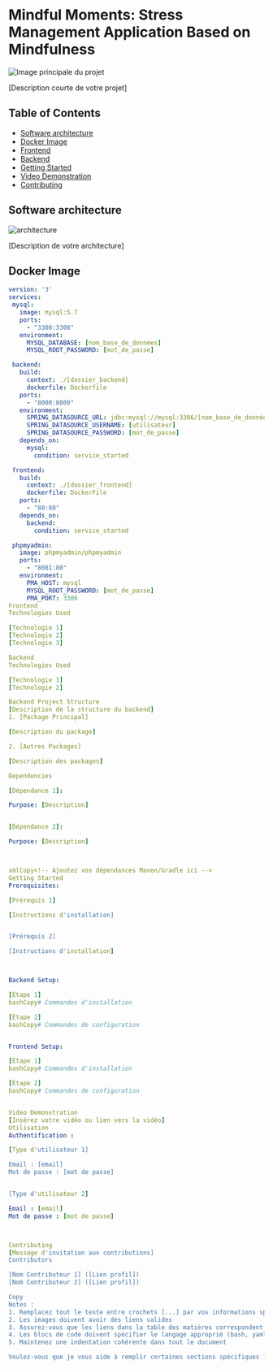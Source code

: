 # Mindful Moments: Stress Management Application Based on Mindfulness

![Image principale du projet](lien_vers_image)

[Description courte de votre projet]

## Table of Contents
- [Software architecture](#Software-architecture)
- [Docker Image](#Docker-Image)
- [Frontend](#frontend)
- [Backend](#backend)
- [Getting Started](#getting-started)
- [Video Demonstration](#Video-Demonstration)
- [Contributing](#contributing)

## Software architecture
![architecture](lien_vers_image_architecture)

[Description de votre architecture]

## Docker Image
```yaml
version: '3'
services:
 mysql:
   image: mysql:5.7
   ports:
     - "3308:3308"
   environment:
     MYSQL_DATABASE: [nom_base_de_données]
     MYSQL_ROOT_PASSWORD: [mot_de_passe]

 backend:
   build:
     context: ./[dossier_backend]
     dockerfile: Dockerfile
   ports:
     - "8000:8000"
   environment:
     SPRING_DATASOURCE_URL: jdbc:mysql://mysql:3306/[nom_base_de_données]
     SPRING_DATASOURCE_USERNAME: [utilisateur]
     SPRING_DATASOURCE_PASSWORD: [mot_de_passe]
   depends_on:
     mysql:
       condition: service_started

 frontend:
   build:
     context: ./[dossier_frontend]
     dockerfile: DockerFile
   ports:
     - "80:80"
   depends_on:
     backend:
       condition: service_started

 phpmyadmin:
   image: phpmyadmin/phpmyadmin
   ports:
     - "8081:80"
   environment:
     PMA_HOST: mysql
     MYSQL_ROOT_PASSWORD: [mot_de_passe]
     PMA_PORT: 3306
Frontend
Technologies Used

[Technologie 1]
[Technologie 2]
[Technologie 3]

Backend
Technologies Used

[Technologie 1]
[Technologie 2]

Backend Project Structure
[Description de la structure du backend]
1. [Package Principal]

[Description du package]

2. [Autres Packages]

[Description des packages]

Dependencies

[Dépendance 1]:

Purpose: [Description]


[Dépendance 2]:

Purpose: [Description]



xmlCopy<!-- Ajoutez vos dépendances Maven/Gradle ici -->
Getting Started
Prerequisites:

[Prérequis 1]

[Instructions d'installation]


[Prérequis 2]

[Instructions d'installation]



Backend Setup:

[Étape 1]
bashCopy# Commandes d'installation

[Étape 2]
bashCopy# Commandes de configuration


Frontend Setup:

[Étape 1]
bashCopy# Commandes d'installation

[Étape 2]
bashCopy# Commandes de configuration


Video Demonstration
[Insérez votre vidéo ou lien vers la vidéo]
Utilisation
Authentification :

[Type d'utilisateur 1]

Email : [email]
Mot de passe : [mot de passe]


[Type d'utilisateur 2]

Email : [email]
Mot de passe : [mot de passe]



Contributing
[Message d'invitation aux contributions]
Contributors

[Nom Contributeur 1] ([Lien profil])
[Nom Contributeur 2] ([Lien profil])

Copy
Notes :
1. Remplacez tout le texte entre crochets [...] par vos informations spécifiques
2. Les images doivent avoir des liens valides
3. Assurez-vous que les liens dans la table des matières correspondent aux titres des sections
4. Les blocs de code doivent spécifier le langage approprié (bash, yaml, xml, etc.)
5. Maintenez une indentation cohérente dans tout le document

Voulez-vous que je vous aide à remplir certaines sections spécifiques ?
